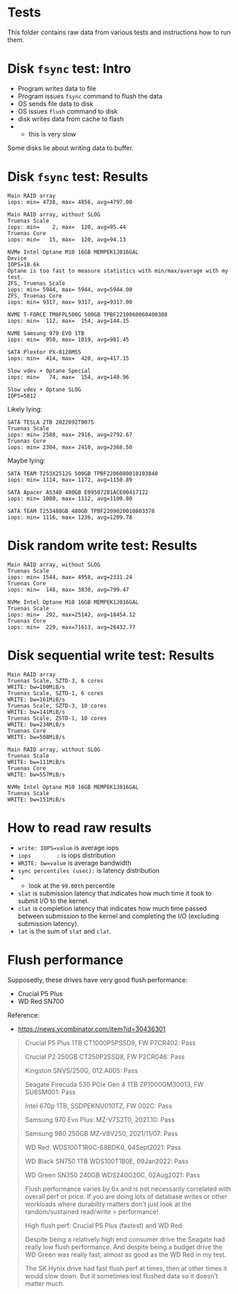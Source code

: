 
# Tests

This folder contains raw data from various tests and instructions how to run them.

# Disk `fsync` test: Intro

- Program writes data to file
- Program issues `fsync` command to flush the data
- OS sends file data to disk
- OS issues `flush` command to disk
- disk writes data from cache to flash
- - this is very slow

Some disks lie about writing data to buffer.

# Disk `fsync` test: Results

```log
Main RAID array
iops: min= 4738, max= 4856, avg=4797.00

Main RAID array, without SLOG
Truenas Scale
iops: min=    2, max=  120, avg=95.44
Truenas Core
iops: min=   15, max=  120, avg=94.13

NVMe Intel Optane M10 16GB MEMPEK1J016GAL
Device
IOPS=18.6k
Optane is too fast to measure statistics with min/max/average with my test.
ZFS, Truenas Scale
iops: min= 5944, max= 5944, avg=5944.00
ZFS, Truenas Core
iops: min= 9317, max= 9317, avg=9317.00

NVME T-FORCE TM8FPL500G 500GB TPBF2210060060400308
iops: min=  112, max=  154, avg=144.15

NVME Samsung 970 EVO 1TB
iops: min=  950, max= 1019, avg=981.45

SATA Plextor PX-0128M5S
iops: min=  414, max=  420, avg=417.15

Slow vdev + Optane Special
iops: min=   74, max=  154, avg=140.96

Slow vdev + Optane SLOG
IOPS=5812
```

Likely lying:
```log
SATA TESLA 2TB 2022092T0075
Truenas Scale
iops: min= 2588, max= 2916, avg=2792.67
Truenas Core
iops: min= 2304, max= 2410, avg=2368.50
```

Maybe lying:
```log
SATA TEAM T253X2512G 500GB TPBF2206080010103840
iops: min= 1114, max= 1172, avg=1150.89

SATA Apacer AS340 480GB E09507281ACE00417122
iops: min= 1080, max= 1112, avg=1100.80

SATA TEAM T253480GB 480GB TPBF2209020010803378
iops: min= 1116, max= 1236, avg=1209.78
```

# Disk random write test: Results

```log
Main RAID array, without SLOG
Truenas Scale
iops: min= 1544, max= 4958, avg=2331.24
Truenas Core
iops: min=  148, max= 3830, avg=799.47

NVMe Intel Optane M10 16GB MEMPEK1J016GAL
Truenas Scale
iops: min=  292, max=25142, avg=18454.12
Truenas Core
iops: min=  229, max=71613, avg=28432.77
```

# Disk sequential write test: Results

```log
Main RAID array
Truenas Scale, SZTD-3, 6 cores
WRITE: bw=100MiB/s
Truenas Scale, SZTD-1, 6 cores
WRITE: bw=161MiB/s
Truenas Scale, SZTD-3, 10 cores
WRITE: bw=141MiB/s
Truenas Scale, ZSTD-1, 10 cores
WRITE: bw=234MiB/s
Truenas Core
WRITE: bw=508MiB/s

Main RAID array, without SLOG
Truenas Scale
WRITE: bw=111MiB/s
Truenas Core
WRITE: bw=557MiB/s

NVMe Intel Optane M10 16GB MEMPEK1J016GAL
Truenas Scale
WRITE: bw=151MiB/s
```

# How to read raw results

- `write: IOPS=value` is average iops
- `iops        :` is iops distribution
- `WRITE: bw=value` is average bandwidth
- `sync percentiles (usec):` is latency distribution
- - look at the `99.00th` percentile
- `slat` is submission latency that indicates how much time it took to submit I/O to the kernel.
- `clat` is completion latency that indicates how much time passed between submission to the kernel and completing the I/O (excluding submission latency).
- `lat` is the sum of `slat` and `clat`.

# Flush performance

Supposedly, these drives have very good flush performance:
- Crucial P5 Plus
- WD Red SN700

Reference:
- https://news.ycombinator.com/item?id=30436301

> Crucial P5 Plus 1TB CT1000P5PSSD8, FW P7CR402: Pass
> 
> Crucial P2 250GB CT250P2SSD8, FW P2CR046: Pass
> 
> Kingston SNVS/250G, 012.A005: Pass
> 
> Seagate Firecuda 530 PCIe Gen 4 1TB ZP1000GM30013, FW SU6SM001: Pass
> 
> Intel 670p 1TB, SSDPEKNU010TZ, FW 002C: Pass
> 
> Samsung 970 Evo Plus: MZ-V7S2T0, 2021.10: Pass
> 
> Samsung 980 250GB MZ-V8V250, 2021/11/07: Pass
> 
> WD Red: WDS100T1R0C-68BDK0, 04Sept2021: Pass
> 
> WD Black SN750 1TB WDS100T1B0E, 09Jan2022: Pass
> 
> WD Green SN350 240GB WDS240G20C, 02Aug2021: Pass
> 
> Flush performance varies by 6x and is not necessarily correlated with overall perf or price. If you are doing lots of database writes or other workloads where durability matters don't just look at the random/sustained read/write > performance!
> 
> High flush perf: Crucial P5 Plus (fastest) and WD Red
> 
> Despite being a relatively high end consumer drive the Seagate had really low flush performance. And despite being a budget drive the WD Green was really fast, almost as good as the WD Red in my test.
> 
> The SK Hynix drive had fast flush perf at times, then at other times it would slow down. But it sometimes lost flushed data so it doesn't matter much.
